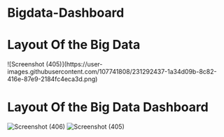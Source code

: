 # Bigdata-Dashboard
<h1>Layout Of the Big Data</h1>
![Screenshot (405)](https://user-images.githubusercontent.com/107741808/231292437-1a34d09b-8c82-416e-87e9-2184fc4eca3d.png)


<h1>Layout Of the Big Data Dashboard</h1>

![Screenshot (406)](https://user-images.githubusercontent.com/107741808/231292152-3f402700-c6ef-488f-814d-7c2b22d56294.png)
![Screenshot (405)](https://user-images.githubusercontent.com/107741808/231292538-ad4dea07-6d69-47a7-878b-2a7d2b078ecc.png)
